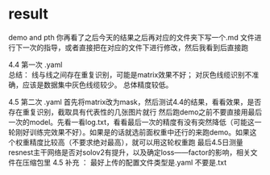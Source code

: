 # result
demo and pth
你再看了之后今天的结果之后再对应的文件夹下写一个.md 文件进行下一次的指导，或者直接把在对应的文件下进行修改，然后我看到后直接跑




4.4 第一次 .yaml  
总结：
线与线之间存在重复识别，可能是matrix效果不好；
对灰色线缆识别不准确，应该是数据集中灰色线缆较少。
总体精度较低。

4.5 第二次 .yaml
首先将matrix改为mask，然后测试4.4的结果，看看效果，是否存在重复识别，截取具有代表性的几张图片就行
然后跑demo之前不要直接用最后一次的model。先看一看log.txt，看看最后一次的精度有没有突然降低（可能这一轮刚好训练完效果不好）。如果是的话就选前面权重中还行的来跑demo。如果这个权重精度比较高（不要求绝对最高），就可以用这轮权重跑
最后4.5日测量resnest主干网络是否对solov2有提升，以及确定loss——factor的影响，相关文件在压缩包里
4.5 补充  ： 最好上传的配置文件类型是.yaml  不要是.txt

